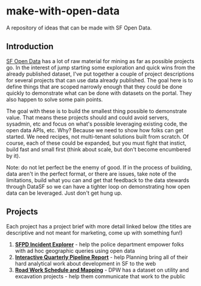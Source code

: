 # make-with-open-data
A repository of ideas that can be made with SF Open Data.

## Introduction
[SF Open Data](https://data.sfgov.org) has a lot of raw material for mining as far as possible projects go. In the interest of jump starting some exploration and quick wins from the already published dataset, I've put together a couple of project descriptions for several projects that can use data already published. The goal here is to define things that are scoped narrowly enough that they could be done quickly to demonstrate what can be done with datasets on the portal. They also happen to solve some pain points.

The goal with these is to build the smallest thing possible to demonstrate value. That means these projects should and could avoid servers, sysadmin, etc and focus on what's possible leveraging existing code, the open data APIs, etc. Why? Because we need to show how folks can get started. We need recipes, not multi-tenant solutions built from scratch. Of course, each of these could be expanded, but you must fight that instict, build fast and small first (think about scale, but don't become encumbered by it).

Note: do not let perfect be the enemy of good. If in the process of building, data aren't in the perfect format, or there are issues, take note of the limitations, build what you can and get that feedback to the data stewards through DataSF so we can have a tighter loop on demonstrating how open data can be leveraged. Just don't get hung up.

## Projects
Each project has a project brief with more detail linked below (the titles are descriptive and not meant for marketing, come up with something fun!)

1. [**SFPD Incident Explorer**](https://github.com/sfbrigade/make-with-open-data/blob/master/sfpd-incident-explorer.md) - help the police department empower folks with ad hoc geographic queries using open data
2. [**Interactive Quarterly Pipeline Report**](https://github.com/sfbrigade/make-with-open-data/blob/master/quarterly-planning-reports.md) - help Planning bring all of their hard analytical work about development in SF to the web
3. [**Road Work Schedule and Mapping**](https://github.com/sfbrigade/make-with-open-data/blob/master/road-work-schedule.md) - DPW has a dataset on utility and excavation projects - help them communicate that work to the public
